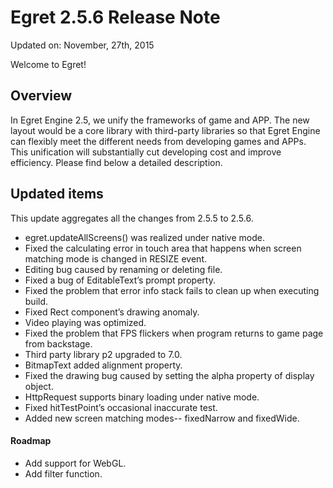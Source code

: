 Egret 2.5.6 Release Note
===============================


Updated on: November, 27th, 2015


Welcome to Egret!

## Overview

In Egret Engine 2.5, we unify the frameworks of game and APP. The new layout would be a core library with third-party libraries so that Egret Engine can flexibly meet the different needs from developing games and APPs. This unification will substantially cut developing cost and improve efficiency. Please find below a detailed description.

## Updated items

This update aggregates all the changes from 2.5.5 to 2.5.6.


* egret.updateAllScreens() was realized under native mode.
* Fixed the calculating error in touch area that happens when screen matching mode is changed in RESIZE event.
* Editing bug caused by renaming or deleting file.
* Fixed a bug of EditableText’s prompt property.
* Fixed the problem that  error info stack fails to clean up when executing build.
* Fixed Rect component’s drawing anomaly.
* Video playing was optimized.
* Fixed the problem that FPS flickers when program returns to game page from backstage.
* Third party library p2 upgraded to 7.0.
* BitmapText added alignment property. 
* Fixed the drawing bug caused by setting the alpha property of display object.
* HttpRequest supports binary loading under native mode.
* Fixed hitTestPoint’s occasional inaccurate test.
* Added new screen matching modes-- fixedNarrow and fixedWide.



#### Roadmap
* Add support for WebGL.
* Add filter function.